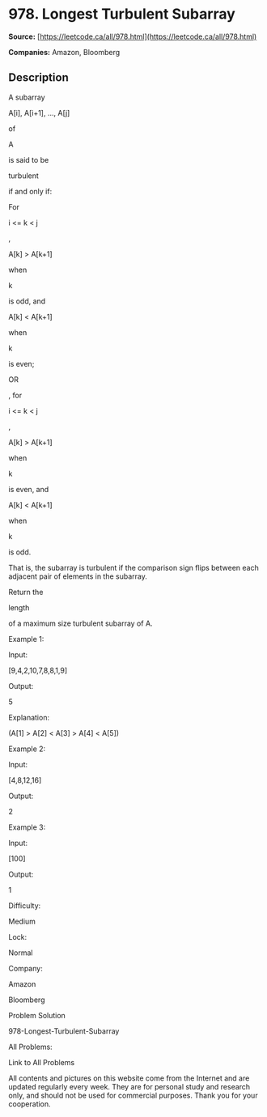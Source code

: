 # 978. Longest Turbulent Subarray

**Source:** [https://leetcode.ca/all/978.html](https://leetcode.ca/all/978.html)

**Companies:** Amazon, Bloomberg

## Description

A subarray

A[i], A[i+1], ..., A[j]

of

A

is said to be

turbulent

if and only if:

For

i <= k < j

,

A[k] > A[k+1]

when

k

is
            odd, and

A[k] < A[k+1]

when

k

is even;

OR

, for

i <= k < j

,

A[k] > A[k+1]

when

k

is even, and

A[k] < A[k+1]

when

k

is
            odd.

That is, the subarray is turbulent if the comparison sign flips between each adjacent pair of
        elements in the subarray.

Return the

length

of a maximum size turbulent subarray of A.

Example 1:

Input:

[9,4,2,10,7,8,8,1,9]

Output:

5

Explanation:

(A[1] > A[2] < A[3] > A[4] < A[5])

Example 2:

Input:

[4,8,12,16]

Output:

2

Example 3:

Input:

[100]

Output:

1

Difficulty:

Medium

Lock:

Normal

Company:

Amazon

Bloomberg

Problem Solution

978-Longest-Turbulent-Subarray

All Problems:

Link to All Problems

All contents and pictures on this website come from the Internet and are updated regularly every week. They are for personal study and research only, and should not be used for commercial purposes. Thank you for your cooperation.

